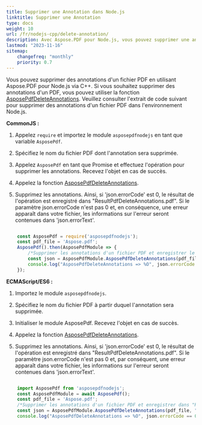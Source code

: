 ```yaml
---
title: Supprimer une Annotation dans Node.js
linktitle: Supprimer une Annotation
type: docs
weight: 10
url: /fr/nodejs-cpp/delete-annotation/
description: Avec Aspose.PDF pour Node.js, vous pouvez supprimer une annotation de votre fichier PDF.
lastmod: "2023-11-16"
sitemap:
    changefreq: "monthly"
    priority: 0.7
---
```


Vous pouvez supprimer des annotations d'un fichier PDF en utilisant Aspose.PDF pour Node.js via C++. Si vous souhaitez supprimer des annotations d'un PDF, vous pouvez utiliser la fonction [AsposePdfDeleteAnnotations](https://reference.aspose.com/pdf/nodejs-cpp/organize/asposepdfdeleteannotations/). Veuillez consulter l'extrait de code suivant pour supprimer des annotations d'un fichier PDF dans l'environnement Node.js.

**CommonJS :**

1. Appelez `require` et importez le module `asposepdfnodejs` en tant que variable `AsposePdf`.
2. Spécifiez le nom du fichier PDF dont l'annotation sera supprimée.
3. Appelez `AsposePdf` en tant que Promise et effectuez l'opération pour supprimer les annotations. Recevez l'objet en cas de succès.

1. Appelez la fonction [AsposePdfDeleteAnnotations](https://reference.aspose.com/pdf/nodejs-cpp/organize/asposepdfdeleteannotations/).
1. Supprimez les annotations. Ainsi, si 'json.errorCode' est 0, le résultat de l'opération est enregistré dans "ResultPdfDeleteAnnotations.pdf". Si le paramètre json.errorCode n'est pas 0 et, en conséquence, une erreur apparaît dans votre fichier, les informations sur l'erreur seront contenues dans 'json.errorText'.

```js

    const AsposePdf = require('asposepdfnodejs');
    const pdf_file = 'Aspose.pdf';
    AsposePdf().then(AsposePdfModule => {
        /*Supprimer les annotations d'un fichier PDF et enregistrer le "ResultPdfDeleteAnnotations.pdf"*/
        const json = AsposePdfModule.AsposePdfDeleteAnnotations(pdf_file, "ResultPdfDeleteAnnotations.pdf");
        console.log("AsposePdfDeleteAnnotations => %O", json.errorCode == 0 ? json.fileNameResult : json.errorText);
    });
```

**ECMAScript/ES6 :**

1. Importez le module `asposepdfnodejs`.
1. Spécifiez le nom du fichier PDF à partir duquel l'annotation sera supprimée.

1. Initialiser le module AsposePdf. Recevez l'objet en cas de succès.
1. Appelez la fonction [AsposePdfDeleteAnnotations](https://reference.aspose.com/pdf/nodejs-cpp/organize/asposepdfdeleteannotations/).
1. Supprimez les annotations. Ainsi, si 'json.errorCode' est 0, le résultat de l'opération est enregistré dans "ResultPdfDeleteAnnotations.pdf". Si le paramètre json.errorCode n'est pas 0 et, par conséquent, une erreur apparaît dans votre fichier, les informations sur l'erreur seront contenues dans 'json.errorText'.

```js

    import AsposePdf from 'asposepdfnodejs';
    const AsposePdfModule = await AsposePdf();
    const pdf_file = 'Aspose.pdf';
    /*Supprimer les annotations d'un fichier PDF et enregistrer dans "ResultPdfDeleteAnnotations.pdf"*/
    const json = AsposePdfModule.AsposePdfDeleteAnnotations(pdf_file, "ResultPdfDeleteAnnotations.pdf");
    console.log("AsposePdfDeleteAnnotations => %O", json.errorCode == 0 ? json.fileNameResult : json.errorText);
```